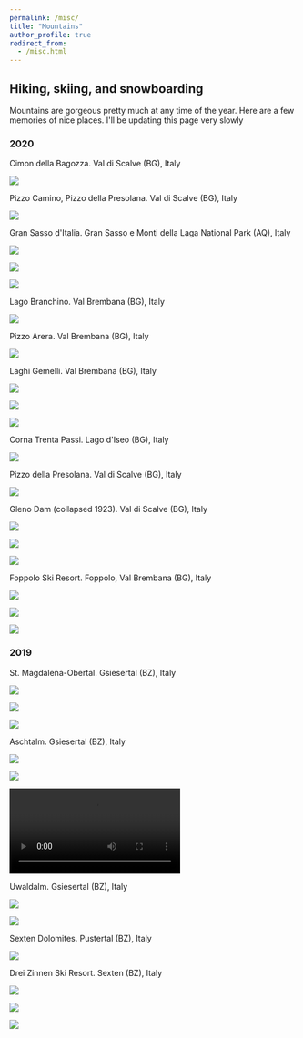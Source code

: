 ```yaml
---
permalink: /misc/
title: "Mountains"
author_profile: true
redirect_from: 
  - /misc.html
---
```


## Hiking, skiing, and snowboarding

Mountains are gorgeous pretty much at any time of the year. Here are a few memories of nice places. I'll be updating this page very slowly

### 2020

Cimon della Bagozza. Val di Scalve (BG), Italy

![](https://lorenzo-crippa.github.io/assets_misc/cimon_bagozza.jpg)

Pizzo Camino, Pizzo della Presolana. Val di Scalve (BG), Italy

![](https://lorenzo-crippa.github.io/assets_misc/val_di_scalve.jpg)

Gran Sasso d'Italia. Gran Sasso e Monti della Laga National Park (AQ), Italy

![](https://lorenzo-crippa.github.io/assets_misc/gran_sasso1.jpg)

![](https://lorenzo-crippa.github.io/assets_misc/gran_sasso2.jpg)

![](https://lorenzo-crippa.github.io/assets_misc/gran_sasso3.jpg)

Lago Branchino. Val Brembana (BG), Italy

![](https://lorenzo-crippa.github.io/assets_misc/lago_branchino.jpg)

Pizzo Arera. Val Brembana (BG), Italy

![](https://lorenzo-crippa.github.io/assets_misc/pizzo_arera.jpg)

Laghi Gemelli. Val Brembana (BG), Italy

![](https://lorenzo-crippa.github.io/assets_misc/laghi_gemelli1.jpg)

![](https://lorenzo-crippa.github.io/assets_misc/laghi_gemelli2.jpg)

![](https://lorenzo-crippa.github.io/assets_misc/laghi_gemelli3.jpg)

Corna Trenta Passi. Lago d'Iseo (BG), Italy

![](https://lorenzo-crippa.github.io/assets_misc/trenta_passi.jpg)

Pizzo della Presolana. Val di Scalve (BG), Italy

![](https://lorenzo-crippa.github.io/assets_misc/presolana.jpg)

Gleno Dam (collapsed 1923). Val di Scalve (BG), Italy

![](https://lorenzo-crippa.github.io/assets_misc/gleno1.jpg)

![](https://lorenzo-crippa.github.io/assets_misc/gleno2.jpg)

![](https://lorenzo-crippa.github.io/assets_misc/gleno3.jpg)

Foppolo Ski Resort. Foppolo, Val Brembana (BG), Italy

![](https://lorenzo-crippa.github.io/assets_misc/foppolo1.jpg)

![](https://lorenzo-crippa.github.io/assets_misc/foppolo2.jpg)

![](https://lorenzo-crippa.github.io/assets_misc/foppolo3.jpg)

### 2019

St. Magdalena-Obertal. Gsiesertal (BZ), Italy

![](https://lorenzo-crippa.github.io/assets_misc/gsiesertal1.jpg)

![](https://lorenzo-crippa.github.io/assets_misc/gsiesertal2.jpg)

![](https://lorenzo-crippa.github.io/assets_misc/gsiesertal3.jpg)

Aschtalm. Gsiesertal (BZ), Italy

![](https://lorenzo-crippa.github.io/assets_misc/ascht_alm1.jpg)

![](https://lorenzo-crippa.github.io/assets_misc/ascht_alm2.jpg)

![](https://lorenzo-crippa.github.io/assets_misc/ascht_alm_vid.mp4)

Uwaldalm. Gsiesertal (BZ), Italy

![](https://lorenzo-crippa.github.io/assets_misc/uwald_alm1.jpg)

![](https://lorenzo-crippa.github.io/assets_misc/uwald_alm2.jpg)

Sexten Dolomites. Pustertal (BZ), Italy

![](https://lorenzo-crippa.github.io/assets_misc/dolomites.jpg)

Drei Zinnen Ski Resort. Sexten (BZ), Italy

![](https://lorenzo-crippa.github.io/assets_misc/3_zinnen1.jpg)

![](https://lorenzo-crippa.github.io/assets_misc/3_zinnen2.jpg)

![](https://lorenzo-crippa.github.io/assets_misc/3_zinnen3.jpg)
